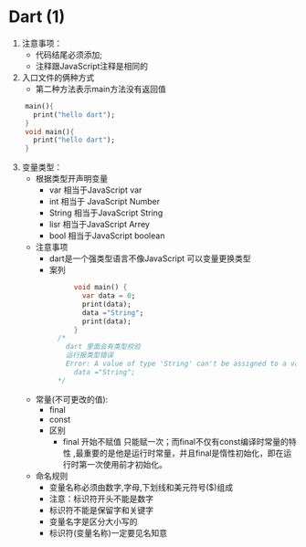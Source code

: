  
# Dart (1)
1. 注意事项：
    - 代码结尾必须添加;
    - 注释跟JavaScript注释是相同的
2. 入口文件的俩种方式 
    - 第二种方法表示main方法没有返回值
```dart
    main(){
      print("hello dart"); 
    }
    void main(){  
      print("hello dart");
    }  
```
3. 变量类型：
    - 根据类型开声明变量
         - var 相当于JavaScript var
         - int 相当于 JavaScript Number
         - String 相当于JavaScript String
         - lisr 相当于JavaScript Arrey
         - bool 相当于JavaScript boolean
     - 注意事项
        - dart是一个强类型语言不像JavaScript 可以变量更换类型
        - 案列
          ```dart
                void main() {
                  var data = 0;
                  print(data);
                  data ="String";
                  print(data);
                }
            /* 
              dart 里面会有类型校验
              运行报类型错误 
              Error: A value of type 'String' can't be assigned to a variable of type 'int'.
                data ="String";
            */
           ```
     - 常量(不可更改的值):
         - final
         - const    
         - 区别
            - final 开始不赋值 只能赋一次；而final不仅有const编译时常量的特性 ,最重要的是他是运行时常量，并且final是惰性初始化，即在运行时第一次使用前才初始化。
     - 命名规则
        - 变量名称必须由数字,字母,下划线和美元符号($)组成     
        - 注意：标识符开头不能是数字
        - 标识符不能是保留字和关键字
        - 变量名字是区分大小写的
        - 标识符(变量名称)一定要见名知意   
        
  